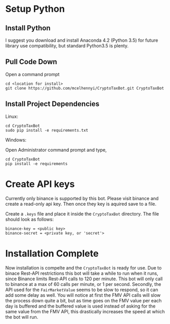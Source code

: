 # Setup Python
## Install Python
I suggest you download and install Anaconda 4.2 (Python 3.5) for future library use compatibility, but standard Python3.5 is plenty.

## Pull Code Down
Open a command prompt
```
cd <location for install>
git clone https://github.com/mcelhennyi/CryptoTaxBot.git CryptoTaxBot
```

## Install Project Dependencies
Linux:
```
cd CryptoTaxBot
sudo pip install -e requirements.txt
```

Windows:

Open Administrator command prompt and type,
```
cd CryptoTaxBot
pip install -e requirements
```

# Create API keys
Currently only binance is supported by this bot. Please visit binance and create a read-only api key. Then once they key is aquired save to a file.

Create a `.keys` file and place it inside the `CryptoTaxBot` directory. The file should look as follows:
```
binance-key = <public key>
binance-secret = <private key, or 'secret'>
```

# Installation Complete
Now installation is compelte and the `CryptoTaxBot` is ready for use. Due to binace Rest-API restrictions this bot will take a while to run when it runs, since Binance limits Rest-API calls to 120 per minute. This bot will only call to binance at a max of 60 calls per minute, or 1 per second. Secondly, the API used for the `FairMarketValue` seems to be slow to respond, so it can add some delay as well. You will notice at first the FMV API calls will slow the process down quite a bit, but as time goes on the FMV value per each day is buffered and the buffered value is used instead of asking for the same value from the FMV API, this drastically increases the speed at which the bot will run.
